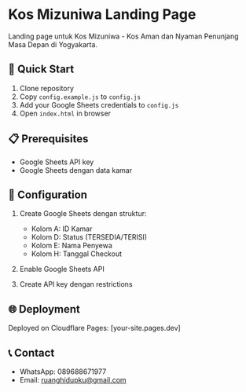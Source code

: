 # Kos Mizuniwa Landing Page

Landing page untuk Kos Mizuniwa - Kos Aman dan Nyaman Penunjang Masa Depan di Yogyakarta.

## 🚀 Quick Start

1. Clone repository
2. Copy `config.example.js` to `config.js`
3. Add your Google Sheets credentials to `config.js`
4. Open `index.html` in browser

## 📋 Prerequisites

- Google Sheets API key
- Google Sheets dengan data kamar

## 🔧 Configuration

1. Create Google Sheets dengan struktur:
   - Kolom A: ID Kamar
   - Kolom D: Status (TERSEDIA/TERISI)
   - Kolom E: Nama Penyewa
   - Kolom H: Tanggal Checkout

2. Enable Google Sheets API
3. Create API key dengan restrictions

## 🌐 Deployment

Deployed on Cloudflare Pages: [your-site.pages.dev]

## 📞 Contact

- WhatsApp: 089688671977
- Email: ruanghidupku@gmail.com
